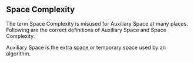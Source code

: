 ## Space Complexity
The term Space Complexity is misused for Auxiliary Space at many places. Following are the correct definitions of Auxiliary Space and Space Complexity.

Auxiliary Space is the extra space or temporary space used by an algorithm.